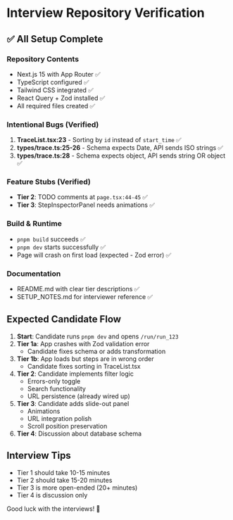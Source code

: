 # Interview Repository Verification

## ✅ All Setup Complete

### Repository Contents
- Next.js 15 with App Router ✅
- TypeScript configured ✅
- Tailwind CSS integrated ✅
- React Query + Zod installed ✅
- All required files created ✅

### Intentional Bugs (Verified)
1. **TraceList.tsx:23** - Sorting by `id` instead of `start_time` ✅
2. **types/trace.ts:25-26** - Schema expects Date, API sends ISO strings ✅
3. **types/trace.ts:28** - Schema expects object, API sends string OR object ✅

### Feature Stubs (Verified)
- **Tier 2**: TODO comments at `page.tsx:44-45` ✅
- **Tier 3**: StepInspectorPanel needs animations ✅

### Build & Runtime
- `pnpm build` succeeds ✅
- `pnpm dev` starts successfully ✅
- Page will crash on first load (expected - Zod error) ✅

### Documentation
- README.md with clear tier descriptions ✅
- SETUP_NOTES.md for interviewer reference ✅

## Expected Candidate Flow

1. **Start**: Candidate runs `pnpm dev` and opens `/run/run_123`
2. **Tier 1a**: App crashes with Zod validation error
   - Candidate fixes schema or adds transformation
3. **Tier 1b**: App loads but steps are in wrong order
   - Candidate fixes sorting in TraceList.tsx
4. **Tier 2**: Candidate implements filter logic
   - Errors-only toggle
   - Search functionality
   - URL persistence (already wired up)
5. **Tier 3**: Candidate adds slide-out panel
   - Animations
   - URL integration polish
   - Scroll position preservation
6. **Tier 4**: Discussion about database schema

## Interview Tips
- Tier 1 should take 10-15 minutes
- Tier 2 should take 15-20 minutes
- Tier 3 is more open-ended (20+ minutes)
- Tier 4 is discussion only

Good luck with the interviews! 🎯
